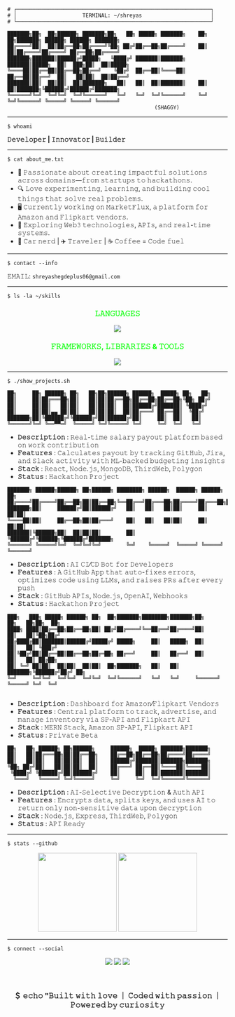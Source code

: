 ```
# ┌──────────────────────────────────────────────────────────────┐
# │                     TERMINAL: ~/shreyas                      │
# └──────────────────────────────────────────────────────────────┘

███████╗██╗  ██╗██████╗ ███████╗██╗   ██╗ █████╗ ███████╗    ██╗  ██╗███████╗ ██████╗ ██████╗ ███████╗
██╔════╝██║  ██║██╔══██╗██╔════╝╚██╗ ██╔╝██╔══██╗██╔════╝    ██║  ██║██╔════╝██╔════╝ ██╔══██╗██╔════╝
███████╗███████║██████╔╝█████╗   ╚████╔╝ ███████║███████╗    ███████║█████╗  ██║  ███╗██║  ██║█████╗  
╚════██║██╔══██║██╔══██╗██╔══╝    ╚██╔╝  ██╔══██║╚════██║    ██╔══██║██╔══╝  ██║   ██║██║  ██║██╔══╝  
███████║██║  ██║██║  ██║███████╗   ██║   ██║  ██║███████║    ██║  ██║███████╗╚██████╔╝██████╔╝███████╗
╚══════╝╚═╝  ╚═╝╚═╝  ╚═╝╚══════╝   ╚═╝   ╚═╝  ╚═╝╚══════╝    ╚═╝  ╚═╝╚══════╝ ╚═════╝ ╚═════╝ ╚══════╝
                                               (SHAGGY)

```
---

```
$ whoami
```


**𝙳𝚎𝚟𝚎𝚕𝚘𝚙𝚎𝚛 | 𝙸𝚗𝚗𝚘𝚟𝚊𝚝𝚘𝚛 | 𝙱𝚞𝚒𝚕𝚍𝚎𝚛**



 ---

```
$ cat about_me.txt
```

- 🚀 𝙿𝚊𝚜𝚜𝚒𝚘𝚗𝚊𝚝𝚎 𝚊𝚋𝚘𝚞𝚝 𝚌𝚛𝚎𝚊𝚝𝚒𝚗𝚐 𝚒𝚖𝚙𝚊𝚌𝚝𝚏𝚞𝚕 𝚜𝚘𝚕𝚞𝚝𝚒𝚘𝚗𝚜 𝚊𝚌𝚛𝚘𝚜𝚜 𝚍𝚘𝚖𝚊𝚒𝚗𝚜—𝚏𝚛𝚘𝚖 𝚜𝚝𝚊𝚛𝚝𝚞𝚙𝚜 𝚝𝚘 𝚑𝚊𝚌𝚔𝚊𝚝𝚑𝚘𝚗𝚜.
- 🔍 𝙻𝚘𝚟𝚎 𝚎𝚡𝚙𝚎𝚛𝚒𝚖𝚎𝚗𝚝𝚒𝚗𝚐, 𝚕𝚎𝚊𝚛𝚗𝚒𝚗𝚐, 𝚊𝚗𝚍 𝚋𝚞𝚒𝚕𝚍𝚒𝚗𝚐 𝚌𝚘𝚘𝚕 𝚝𝚑𝚒𝚗𝚐𝚜 𝚝𝚑𝚊𝚝 𝚜𝚘𝚕𝚟𝚎 𝚛𝚎𝚊𝚕 𝚙𝚛𝚘𝚋𝚕𝚎𝚖𝚜.
- 🖥️ 𝙲𝚞𝚛𝚛𝚎𝚗𝚝𝚕𝚢 𝚠𝚘𝚛𝚔𝚒𝚗𝚐 𝚘𝚗 𝙼𝚊𝚛𝚔𝚎𝚝𝙵𝚕𝚞𝚡, 𝚊 𝚙𝚕𝚊𝚝𝚏𝚘𝚛𝚖 𝚏𝚘𝚛 𝙰𝚖𝚊𝚣𝚘𝚗 𝚊𝚗𝚍 𝙵𝚕𝚒𝚙𝚔𝚊𝚛𝚝 𝚟𝚎𝚗𝚍𝚘𝚛𝚜.
- 🔐 𝙴𝚡𝚙𝚕𝚘𝚛𝚒𝚗𝚐 𝚆𝚎𝚋𝟹 𝚝𝚎𝚌𝚑𝚗𝚘𝚕𝚘𝚐𝚒𝚎𝚜, 𝙰𝙿𝙸𝚜, 𝚊𝚗𝚍 𝚛𝚎𝚊𝚕-𝚝𝚒𝚖𝚎 𝚜𝚢𝚜𝚝𝚎𝚖𝚜.
- 🚗 𝙲𝚊𝚛 𝚗𝚎𝚛𝚍 | ✈️ 𝚃𝚛𝚊𝚟𝚎𝚕𝚎𝚛 | ☕ 𝙲𝚘𝚏𝚏𝚎𝚎 = 𝙲𝚘𝚍𝚎 𝚏𝚞𝚎𝚕



---

```
$ contact --info
```

 𝙴𝙼𝙰𝙸𝙻: `shreyashegdeplus06@gmail.com`

 ---
 
```
$ ls -la ~/skills
```

<h3 align="center"><span style="color: #00ff00; font-weight: bold">𝙻𝙰𝙽𝙶𝚄𝙰𝙶𝙴𝚂</span></h3>
<div align="center">
<img src="https://skillicons.dev/icons?i=ts,js,cpp,c,zig,html,css" />
</div>
<h3 align="center"><span style="color: #00ff00; font-weight: bold">𝙵𝚁𝙰𝙼𝙴𝚆𝙾𝚁𝙺𝚂, 𝙻𝙸𝙱𝚁𝙰𝚁𝙸𝙴𝚂 & 𝚃𝙾𝙾𝙻𝚂</span></h3>
<div align="center">
  <img src="https://skillicons.dev/icons?i=react,nextjs,nodejs,express,tailwind,bootstrap,mongodb,mysql,git,github,netlify,postman,figma,vscode,polygon,thirdweb" />
</div>


---

```
$ ./show_projects.sh

██╗     ██╗ ██████╗ ██╗   ██╗██╗██████╗ ██████╗  █████╗ ██╗   ██╗
██║     ██║██╔═══██╗██║   ██║██║██╔══██╗██╔══██╗██╔══██╗╚██╗ ██╔╝
██║     ██║██║   ██║██║   ██║██║██║  ██║██████╔╝███████║ ╚████╔╝ 
██║     ██║██║▄▄ ██║██║   ██║██║██║  ██║██╔═══╝ ██╔══██║  ╚██╔╝  
███████╗██║╚██████╔╝╚██████╔╝██║██████╔╝██║     ██║  ██║   ██║   
╚══════╝╚═╝ ╚══▀▀═╝  ╚═════╝ ╚═╝╚═════╝ ╚═╝     ╚═╝  ╚═╝   ╚═╝
```
                                            
- **𝙳𝚎𝚜𝚌𝚛𝚒𝚙𝚝𝚒𝚘𝚗** : 𝚁𝚎𝚊𝚕-𝚝𝚒𝚖𝚎 𝚜𝚊𝚕𝚊𝚛𝚢 𝚙𝚊𝚢𝚘𝚞𝚝 𝚙𝚕𝚊𝚝𝚏𝚘𝚛𝚖 𝚋𝚊𝚜𝚎𝚍 𝚘𝚗 𝚠𝚘𝚛𝚔 𝚌𝚘𝚗𝚝𝚛𝚒𝚋𝚞𝚝𝚒𝚘𝚗  
- **𝙵𝚎𝚊𝚝𝚞𝚛𝚎𝚜** : 𝙲𝚊𝚕𝚌𝚞𝚕𝚊𝚝𝚎𝚜 𝚙𝚊𝚢𝚘𝚞𝚝 𝚋𝚢 𝚝𝚛𝚊𝚌𝚔𝚒𝚗𝚐 𝙶𝚒𝚝𝙷𝚞𝚋, 𝙹𝚒𝚛𝚊, 𝚊𝚗𝚍 𝚂𝚕𝚊𝚌𝚔 𝚊𝚌𝚝𝚒𝚟𝚒𝚝𝚢 𝚠𝚒𝚝𝚑 𝙼𝙻-𝚋𝚊𝚌𝚔𝚎𝚍 𝚋𝚞𝚍𝚐𝚎𝚝𝚒𝚗𝚐 𝚒𝚗𝚜𝚒𝚐𝚑𝚝𝚜  
- **𝚂𝚝𝚊𝚌𝚔** : 𝚁𝚎𝚊𝚌𝚝, 𝙽𝚘𝚍𝚎.𝚓𝚜, 𝙼𝚘𝚗𝚐𝚘𝙳𝙱, 𝚃𝚑𝚒𝚛𝚍𝚆𝚎𝚋, 𝙿𝚘𝚕𝚢𝚐𝚘𝚗  
- **𝚂𝚝𝚊𝚝𝚞𝚜** : 𝙷𝚊𝚌𝚔𝚊𝚝𝚑𝚘𝚗 𝙿𝚛𝚘𝚓𝚎𝚌𝚝  


```
███████╗ ██████╗██████╗ ██╗██████╗ ████████╗ ██████╗  ██████╗ ██████╗ ██╗     
██╔════╝██╔════╝██╔══██╗██║██╔══██╗╚══██╔══╝██╔═══██╗██╔════╝██╔═══██╗██║     
███████╗██║     ██████╔╝██║██████╔╝   ██║   ██║   ██║██║     ██║   ██║██║     
╚════██║██║     ██╔══██╗██║██╔═══╝    ██║   ██║   ██║██║     ██║   ██║██║     
███████║╚██████╗██║  ██║██║██║        ██║   ╚██████╔╝╚██████╗╚██████╔╝███████╗
╚══════╝ ╚═════╝╚═╝  ╚═╝╚═╝╚═╝        ╚═╝    ╚═════╝  ╚═════╝ ╚═════╝ ╚══════╝
```
                                                                                
- **𝙳𝚎𝚜𝚌𝚛𝚒𝚙𝚝𝚒𝚘𝚗** : 𝙰𝙸 𝙲𝙸⁄𝙲𝙳 𝙱𝚘𝚝 𝚏𝚘𝚛 𝙳𝚎𝚟𝚎𝚕𝚘𝚙𝚎𝚛𝚜  
- **𝙵𝚎𝚊𝚝𝚞𝚛𝚎𝚜** : 𝙰 𝙶𝚒𝚝𝙷𝚞𝚋 𝙰𝚙𝚙 𝚝𝚑𝚊𝚝 𝚊𝚞𝚝𝚘-𝚏𝚒𝚡𝚎𝚜 𝚎𝚛𝚛𝚘𝚛𝚜, 𝚘𝚙𝚝𝚒𝚖𝚒𝚣𝚎𝚜 𝚌𝚘𝚍𝚎 𝚞𝚜𝚒𝚗𝚐 𝙻𝙻𝙼𝚜, 𝚊𝚗𝚍 𝚛𝚊𝚒𝚜𝚎𝚜 𝙿𝚁𝚜 𝚊𝚏𝚝𝚎𝚛 𝚎𝚟𝚎𝚛𝚢 𝚙𝚞𝚜𝚑  
- **𝚂𝚝𝚊𝚌𝚔** : 𝙶𝚒𝚝𝙷𝚞𝚋 𝙰𝙿𝙸𝚜, 𝙽𝚘𝚍𝚎.𝚓𝚜, 𝙾𝚙𝚎𝚗𝙰𝙸, 𝚆𝚎𝚋𝚑𝚘𝚘𝚔𝚜  
- **𝚂𝚝𝚊𝚝𝚞𝚜** : 𝙷𝚊𝚌𝚔𝚊𝚝𝚑𝚘𝚗 𝙿𝚛𝚘𝚓𝚎𝚌𝚝  


```
███╗   ███╗ █████╗ ██████╗ ██╗  ██╗███████╗████████╗███████╗██╗     ██╗   ██╗██╗  ██╗
████╗ ████║██╔══██╗██╔══██╗██║ ██╔╝██╔════╝╚══██╔══╝██╔════╝██║     ██║   ██║╚██╗██╔╝
██╔████╔██║███████║██████╔╝█████╔╝ █████╗     ██║   █████╗  ██║     ██║   ██║ ╚███╔╝ 
██║╚██╔╝██║██╔══██║██╔══██╗██╔═██╗ ██╔══╝     ██║   ██╔══╝  ██║     ██║   ██║ ██╔██╗ 
██║ ╚═╝ ██║██║  ██║██║  ██║██║  ██╗███████╗   ██║   ██║     ███████╗╚██████╔╝██╔╝ ██╗
╚═╝     ╚═╝╚═╝  ╚═╝╚═╝  ╚═╝╚═╝  ╚═╝╚══════╝   ╚═╝   ╚═╝     ╚══════╝ ╚═════╝ ╚═╝  ╚═╝
                                                                                     
```
- **𝙳𝚎𝚜𝚌𝚛𝚒𝚙𝚝𝚒𝚘𝚗** : 𝙳𝚊𝚜𝚑𝚋𝚘𝚊𝚛𝚍 𝚏𝚘𝚛 𝙰𝚖𝚊𝚣𝚘𝚗⁄𝙵𝚕𝚒𝚙𝚔𝚊𝚛𝚝 𝚅𝚎𝚗𝚍𝚘𝚛𝚜  
- **𝙵𝚎𝚊𝚝𝚞𝚛𝚎𝚜** : 𝙲𝚎𝚗𝚝𝚛𝚊𝚕 𝚙𝚕𝚊𝚝𝚏𝚘𝚛𝚖 𝚝𝚘 𝚝𝚛𝚊𝚌𝚔, 𝚊𝚍𝚟𝚎𝚛𝚝𝚒𝚜𝚎, 𝚊𝚗𝚍 𝚖𝚊𝚗𝚊𝚐𝚎 𝚒𝚗𝚟𝚎𝚗𝚝𝚘𝚛𝚢 𝚟𝚒𝚊 𝚂𝙿-𝙰𝙿𝙸 𝚊𝚗𝚍 𝙵𝚕𝚒𝚙𝚔𝚊𝚛𝚝 𝙰𝙿𝙸  
- **𝚂𝚝𝚊𝚌𝚔** : 𝙼𝙴𝚁𝙽 𝚂𝚝𝚊𝚌𝚔, 𝙰𝚖𝚊𝚣𝚘𝚗 𝚂𝙿-𝙰𝙿𝙸, 𝙵𝚕𝚒𝚙𝚔𝚊𝚛𝚝 𝙰𝙿𝙸  
- **𝚂𝚝𝚊𝚝𝚞𝚜** : 𝙿𝚛𝚒𝚟𝚊𝚝𝚎 𝙱𝚎𝚝𝚊  


```
██╗   ██╗ ██████╗ ██╗██████╗     ██████╗  █████╗ ███████╗███████╗
██║   ██║██╔═══██╗██║██╔══██╗    ██╔══██╗██╔══██╗██╔════╝██╔════╝
██║   ██║██║   ██║██║██║  ██║    ██████╔╝███████║███████╗███████╗
╚██╗ ██╔╝██║   ██║██║██║  ██║    ██╔═══╝ ██╔══██║╚════██║╚════██║
 ╚████╔╝ ╚██████╔╝██║██████╔╝    ██║     ██║  ██║███████║███████║
  ╚═══╝   ╚═════╝ ╚═╝╚═════╝     ╚═╝     ╚═╝  ╚═╝╚══════╝╚══════╝
 ```


                                                                 
- **𝙳𝚎𝚜𝚌𝚛𝚒𝚙𝚝𝚒𝚘𝚗** : 𝙰𝙸-𝚂𝚎𝚕𝚎𝚌𝚝𝚒𝚟𝚎 𝙳𝚎𝚌𝚛𝚢𝚙𝚝𝚒𝚘𝚗 & 𝙰𝚞𝚝𝚑 𝙰𝙿𝙸  
- **𝙵𝚎𝚊𝚝𝚞𝚛𝚎𝚜** : 𝙴𝚗𝚌𝚛𝚢𝚙𝚝𝚜 𝚍𝚊𝚝𝚊, 𝚜𝚙𝚕𝚒𝚝𝚜 𝚔𝚎𝚢𝚜, 𝚊𝚗𝚍 𝚞𝚜𝚎𝚜 𝙰𝙸 𝚝𝚘 𝚛𝚎𝚝𝚞𝚛𝚗 𝚘𝚗𝚕𝚢 𝚗𝚘𝚗-𝚜𝚎𝚗𝚜𝚒𝚝𝚒𝚟𝚎 𝚍𝚊𝚝𝚊 𝚞𝚙𝚘𝚗 𝚍𝚎𝚌𝚛𝚢𝚙𝚝𝚒𝚘𝚗  
- **𝚂𝚝𝚊𝚌𝚔** : 𝙽𝚘𝚍𝚎.𝚓𝚜, 𝙴𝚡𝚙𝚛𝚎𝚜𝚜, 𝚃𝚑𝚒𝚛𝚍𝚆𝚎𝚋, 𝙿𝚘𝚕𝚢𝚐𝚘𝚗  
- **𝚂𝚝𝚊𝚝𝚞𝚜** : 𝙰𝙿𝙸 𝚁𝚎𝚊𝚍𝚢  




---

```
$ stats --github
```
<div align="center">
  <img src="https://github-readme-stats.vercel.app/api?username=shreyas-omkar&show_icons=true&theme=merko&hide_border=false&count_private=true" height="180px"/>
  <img src="https://github-readme-stats.vercel.app/api/top-langs/?username=shreyas-omkar&layout=compact&theme=merko&hide_border=false&hide=css" height="180px"/>
</div>


---

```
$ connect --social
```

<p align="center">
  <a href="https://www.linkedin.com/in/shreyas-omkar-hegde"><img src="https://img.shields.io/badge/LinkedIn-0077B5?style=flat-square&logo=linkedin&logoColor=white"/></a>
  <a href="https://www.instagram.com/shreyas_omkar_hegde"><img src="https://img.shields.io/badge/Instagram-E4405F?style=flat-square&logo=instagram&logoColor=white"/></a>
  <a href="https://www.facebook.com/shreyas.hegde.923"><img src="https://img.shields.io/badge/Facebook-1877F2?style=flat-square&logo=facebook&logoColor=white"/></a>
</p>
<br>
<h3 align="center">＄ 𝚎𝚌𝚑𝚘 "𝙱𝚞𝚒𝚕𝚝 𝚠𝚒𝚝𝚑 𝚕𝚘𝚟𝚎 ｜ 𝙲𝚘𝚍𝚎𝚍 𝚠𝚒𝚝𝚑 𝚙𝚊𝚜𝚜𝚒𝚘𝚗 ｜ 𝙿𝚘𝚠𝚎𝚛𝚎𝚍 𝚋𝚢 𝚌𝚞𝚛𝚒𝚘𝚜𝚒𝚝𝚢
</h3>

